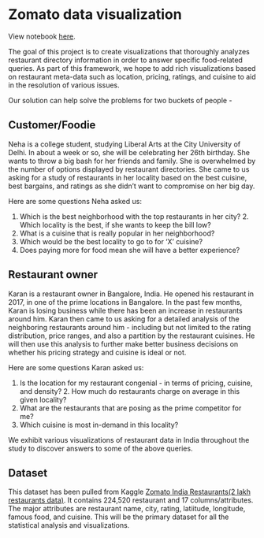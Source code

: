# Zomato data visualization

View notebook [here](https://nbviewer.org/github/amanbasu/zomato-data-visualization/blob/master/viz-notebook.ipynb).

The goal of this project is to create visualizations that thoroughly analyzes restaurant directory information in order to answer specific food-related queries. As part of this framework, we hope to add rich visualizations based on restaurant meta-data such as location, pricing, ratings, and cuisine to aid in the resolution of various issues.

Our solution can help solve the problems for two buckets of people -

## Customer/Foodie

Neha is a college student, studying Liberal Arts at the City University of Delhi. In about a week or so, she will be celebrating her 26th birthday. She wants to throw a big bash for her friends and family. She is overwhelmed by the number of options displayed by restaurant directories. She came to us asking for a study of restaurants in her locality based on the best cuisine, best bargains, and ratings as she didn’t want to compromise on her big day.

Here are some questions Neha asked us:

1. Which is the best neighborhood with the top restaurants in her city? 2. Which locality is the best, if she wants to keep the bill low?
3. What is a cuisine that is really popular in her neighborhood?
4. Which would be the best locality to go to for ‘X’ cuisine?
5. Does paying more for food mean she will have a better experience?

## Restaurant owner

Karan is a restaurant owner in Bangalore, India. He opened his restaurant in 2017, in one of the prime locations in Bangalore. In the past few months, Karan is losing business while there has been an increase in restaurants around him. Karan then came to us asking for a detailed analysis of the neighboring restaurants around him - including but not limited to the rating distribution, price ranges, and also a partition by the restaurant cuisines. He will then use this analysis to further make better business decisions on whether his pricing strategy and cuisine is ideal or not.

Here are some questions Karan asked us:

1. Is the location for my restaurant congenial - in terms of pricing, cuisine, and density? 2. How much do restaurants charge on average in this given locality?
3. What are the restaurants that are posing as the prime competitor for me?
4. Which cuisine is most in-demand in this locality?

We exhibit various visualizations of restaurant data in India throughout the study to discover answers to some of the above queries. 

## Dataset

This dataset has been pulled from Kaggle [Zomato India Restaurants(2 lakh restaurants data)](https://www.kaggle.com/ngokulakannan/zomato-india-restaurants2-lakh-restaurants-data). It contains 224,520 restaurant and 17 columns/attributes. The major attributes are restaurant name, city, rating, latiitude, longitude, famous food, and cuisine. This will be the primary dataset for all the statistical analysis and visualizations.
